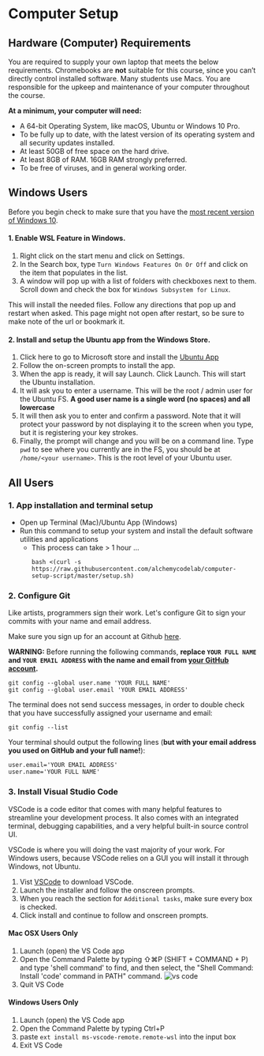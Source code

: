 # Computer Setup

## Hardware (Computer) Requirements

You are required to supply your own laptop that meets the below requirements. Chromebooks are **not** suitable for this course, since you can’t directly control installed software. Many students use Macs. You are responsible for the upkeep and maintenance of your computer throughout the course. 

**At a minimum, your computer will need:**

* A 64-bit Operating System, like macOS, Ubuntu or Windows 10 Pro.
* To be fully up to date, with the latest version of its operating system and all security updates installed.
* At least 50GB of free space on the hard drive.
* At least 8GB of RAM. 16GB RAM strongly preferred.
* To be free of viruses, and in general working order.

## Windows Users

Before you begin check to make sure that you have the [most recent version of Windows 10](https://support.microsoft.com/en-us/help/4028685/windows-10-get-the-update).


#### 1. Enable WSL Feature in Windows.

1. Right click on the start menu and click on Settings.
2. In the Search box, type `Turn Windows Features On Or Off` and click on the item that populates in the list.
3. A window will pop up with a list of folders with checkboxes next to them. Scroll down and check the box for `Windows Subsystem for Linux`.

This will install the needed files. Follow any directions that pop up and restart when asked. This page might not open after restart, so be sure to make note of the url or bookmark it.

#### 2. Install and setup the Ubuntu app from the Windows Store.

1. Click here to go to Microsoft store and install the [Ubuntu App](https://www.microsoft.com/en-us/store/p/ubuntu/9nblggh4msv6?activetab=pivot%3aoverviewtab)
1. Follow the on-screen prompts to install the app. 
1. When the app is ready, it will say Launch. Click Launch. This will start the Ubuntu installation.
1. It will ask you to enter a username. This will be the root / admin user for the Ubuntu FS. **A good user name is a single word (no spaces) and all lowercase**
1. It will then ask you to enter and confirm a password. Note that it will protect your password by not displaying it to the screen when you type, but it is registering your key strokes.
1. Finally, the prompt will change and you will be on a command line. Type `pwd` to see where you currently are in the FS, you should be at `/home/<your username>`. This is the root level of your Ubuntu user.


## All Users

### 1. App installation and terminal setup

* Open up Terminal (Mac)/Ubuntu App (Windows)
* Run this command to setup your system and install the default software utilities and applications
  * This process can take > 1 hour ...
    ```
    bash <(curl -s https://raw.githubusercontent.com/alchemycodelab/computer-setup-script/master/setup.sh)
    ```

### 2. Configure Git

Like artists, programmers sign their work. Let's configure Git to sign your commits with your name and email address.

Make sure you sign up for an account at Github <a href="https://github.com" target="_blank">here</a>.

**WARNING:** Before running the following commands, **replace `YOUR FULL NAME` and `YOUR EMAIL ADDRESS` with the name and email from <a href="https://github.com/settings/profile" target="_blank">your GitHub account</a>.**

```
git config --global user.name 'YOUR FULL NAME'
git config --global user.email 'YOUR EMAIL ADDRESS'
```

The terminal does not send success messages, in order to double check that you have successfully assigned your username and email:

```
git config --list
```

Your terminal should output the following lines (**but with your email address you used on GitHub and your full name!**):

```
user.email='YOUR EMAIL ADDRESS'
user.name='YOUR FULL NAME'
```

### 3. Install Visual Studio Code

VSCode is a code editor that comes with many helpful features to streamline your development process. It also comes with an integrated terminal, debugging capabilities, and a very helpful built-in source control UI.

VSCode is where you will doing the vast majority of your work. For Windows users, because VSCode relies on a GUI you will install it through Windows, not Ubuntu.

1. Vist [VSCode](https://code.visualstudio.com) to download VSCode.
1. Launch the installer and follow the onscreen prompts.
1. When you reach the section for `Additional tasks`, make sure every box is checked.
1. Click install and continue to follow and onscreen prompts.

#### Mac OSX Users Only

1. Launch (open) the VS Code app
2. Open the Command Palette by typing ⇧⌘P (SHIFT + COMMAND + P) and type 'shell command' to find, and then select, the "Shell Command: Install 'code' command in PATH" command.
    ![vs code](https://code.visualstudio.com/assets/docs/setup/mac/shell-command.png)
3. Quit VS Code

#### Windows Users Only

1. Launch (open) the VS Code app
2. Open the Command Palette by typing Ctrl+P
3. paste `ext install ms-vscode-remote.remote-wsl` into the input box
4. Exit VS Code

